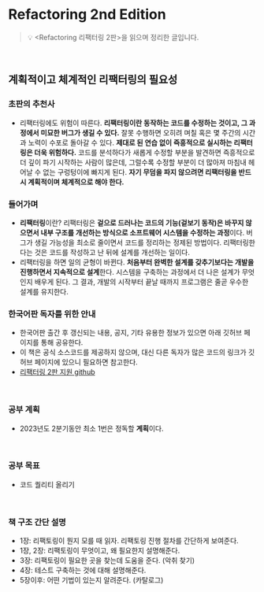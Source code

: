 # Refactoring 2nd Edition

> 💡 <Refactoring 리팩터링 2판>을 읽으며 정리한 글입니다.

</br>

## 계획적이고 체계적인 리팩터링의 필요성

### 초판의 추천사

- 리팩터링에도 위험이 따른다. **리팩터링이란 동작하는 코드를 수정하는 것이고, 그 과정에서 미묘한 버그가 생길 수 있다.** 잘못 수행하면 오히려 며칠 혹은 몇 주간의 시간과 노력이 수포로 돌아갈 수 있다. **제대로 된 연습 없이 즉흥적으로 실시하는 리팩터링은 더욱 위험하다.** 코드를 분석하다가 새롭게 수정할 부분을 발견하면 즉흥적으로 더 깊이 파기 시작하는 사람이 많은데, 그럴수록 수정할 부분이 더 많아져 마침내 헤어날 수 없는 구렁텅이에 빠지게 된다. **자기 무덤을 파지 않으려면 리팩터링을 반드시 계획적이며 체계적으로 해야 한다.**
  <br/>

### 들어가며

- **리팩터링**이란?
  리팩터링은 **겉으로 드러나는 코드의 기능(겉보기 동작)은 바꾸지 않으면서 내부 구조를 개선하는 방식으로 소프트웨어 시스템을 수정하는 과정**이다. 버그가 생길 가능성을 최소로 줄이면서 코드를 정리하는 정제된 방법이다. 리팩터링한다는 것은 코드를 작성하고 난 뒤에 설계를 개선하는 일이다.
- 리팩터링을 하면 일의 균형이 바뀐다. **처음부터 완벽한 설계를 갖추기보다는 개발을 진행하면서 지속적으로 설계**한다. 시스템을 구축하는 과정에서 더 나은 설계가 무엇인지 배우게 된다. 그 결과, 개발의 시작부터 끝날 때까지 프로그램은 줄곧 우수한 설계를 유지한다.
  <br/>

### 한국어판 독자를 위한 안내

- 한국어판 출간 후 갱신되는 내용, 공지, 기타 유용한 정보가 있으면 아래 깃허브 페이지를 통해 공유한다.
- 이 책은 공식 소스코드를 제공하지 않으며, 대신 다른 독자가 많은 코드의 링크가 깃허브 페이지에 있으니 필요하면 참고한다.
- [리팩터링 2판 지원 github](https://github.com/WegraLee/Refactoring)

</br>

### 공부 계획
- 2023년도 2분기동안 최소 1번은 정독할 **계획**이다.

</br>

### 공부 목표
- 코드 퀄리티 올리기


</br>

### 책 구조 간단 설명
- 1장: 리팩토링이 뭔지 모를 때 읽자. 리팩토링 진행 절차를 간단하게 보여준다.
- 1장, 2장: 리팩토링이 무엇이고, 왜 필요한지 설명해준다.
- 3장: 리팩토링이 필요한 곳을 찾는데 도움을 준다. (악취 찾기)
- 4장: 테스트 구축하는 것에 대해 설명해준다.
- 5장이후: 어떤 기법이 있는지 알려준다. (카탈로그)
